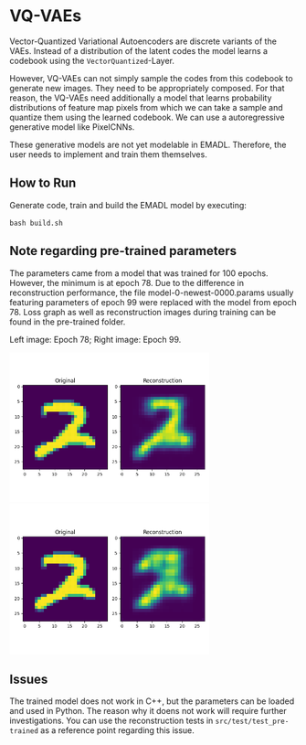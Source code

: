 # VQ-VAEs
Vector-Quantized Variational Autoencoders are discrete variants of the VAEs.
Instead of a distribution of the latent codes the model learns a codebook using
the `VectorQuantized`-Layer.

However, VQ-VAEs can not simply sample the codes from this codebook to generate new images.
They need to be appropriately composed. For that reason,
the VQ-VAEs need additionally a model that learns probability distributions of
feature map pixels from which we can take a sample and quantize them using the learned codebook.
We can use a autoregressive generative model like PixelCNNs.

These generative models are not yet modelable in EMADL.
Therefore, the user needs to implement and train them themselves.


## How to Run
Generate code, train and build the EMADL model by executing:

```
bash build.sh
```
## Note regarding pre-trained parameters
The parameters came from a model that was trained for 100 epochs. However, the minimum is at epoch 78. Due to the difference in reconstruction performance, the file model-0-newest-0000.params usually featuring parameters of epoch 99 were replaced with the model from epoch 78. Loss graph as well as reconstruction images during training can be found in the pre-trained folder.

Left image: Epoch 78; Right image: Epoch 99.

<img src="pre-trained/test_reconstruction_0_epoch78_batch_size500.png" alt="Epoch 78" width="350">
<img src="pre-trained/test_reconstruction_0_epoch99_batch_size500.png" alt="Epoch 99" width="350">


## Issues
The trained model does not work in C++, but the parameters can be loaded and used in Python. The reason why it doens not work will require further investigations. You can use the reconstruction tests in `src/test/test_pre-trained` as a reference point regarding this issue.